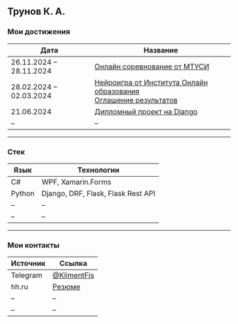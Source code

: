 ## Трунов К. А.

### Мои достижения

| Дата                     | Название                                                                                                                                                       |
|--------------------------|----------------------------------------------------------------------------------------------------------------------------------------------------------------|
| 26.11.2024 – 28.11.2024  | [Онлайн соревнование от МТУСИ](https://github.com/KlimentFis/KIP)                                                                                              |
| 28.02.2024 – 02.03.2024  | [Нейроигра от Института Онлайн образования](https://drive.google.com/file/d/14cXQKAdb4eimwt6hJ8Uy4aF8Myw8-6df/view?usp=sharing)<br>[Оглашение результатов](https://vk.cc/cdT13r) |
| 21.06.2024               | [Дипломный проект на Django](https://github.com/KlimentFis/Our_Diploma)                                                                                       |
| –                        | –                                                                                                                                                              |

---

### Стек

| Язык    | Технологии                                                                                  |
|---------|---------------------------------------------------------------------------------------------|
| C#      | WPF, Xamarin.Forms                                                                         |
| Python  | Django, DRF, Flask, Flask Rest API                                                         |
| –       | –                                                                                          |
| –       | –                                                                                          |

---

### Мои контакты

| Источник     | Ссылка                                                                                      |
|--------------|---------------------------------------------------------------------------------------------|
| Telegram     | [@KlimentFis](http://t.me/KlimentFis)                                                       |
| hh.ru        | [Резюме](https://hh.ru/resume/aed9097bff088a6ee40039ed1f3871554d344e)                       |
| –            | –                                                                                           |
| –            | –                                                                                           |
